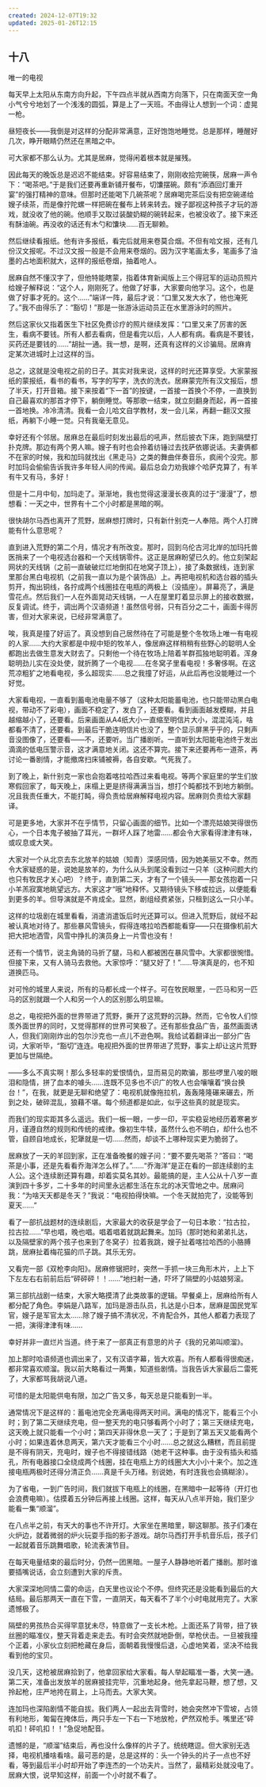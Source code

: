 ```yaml
---
created: 2024-12-07T19:32
updated: 2025-01-26T12:15
---
```

   

## 十八  
唯一的电视

每天早上太阳从东南方向升起，下午四点半就从西南方向落下，只在南面天空一角小气兮兮地划了一个浅浅的圆弧，算是上了一天班。不由得让人想到一个词：虚晃一枪。

昼短夜长——我倒是对这样的分配非常满意，正好饱饱地睡觉。总是那样，睡醒好几次，睁开眼睛仍然还在黑暗之中。

可大家都不那么认为。尤其是居麻，觉得闲着根本就是摧残。

因此每天的晚饭总是迟迟不能结束。好容易结束了，刚刚收拾完碗筷，居麻一声令下：“喝茶吧。”于是我们还要再重新铺开餐布，切馕摆碗。颇有“添酒回灯重开宴”的强打精神的意味。但那时还能喝下几碗茶呢？居麻喝完茶后没有把空碗递给嫂子续茶，而是像拧陀螺一样把碗在餐布上转来转去。嫂子鄙视这种孩子才玩的游戏，就没收了他的碗。他顺手又取过装酸奶糊的碗转起来，也被没收了。接下来还有酥油碗。再没收的话还有木勺和馕块……百无聊赖。

然后继续看报纸。他有许多报纸，看完后就用来卷莫合烟。不但有哈文报，还有几份汉文报呢。不过汉文报一般是不会用来卷烟的。因为汉字笔画太多，笔画多了油墨的占地面积就大，这样的报纸卷烟，抽着呛人。

居麻自然不懂汉字了，但他特能瞎蒙，指着体育新闻版上三个得冠军的运动员照片给嫂子解释说：“这个人，刚刚死了。他做了好事，大家要向他学习。这个，也是做了好事才死的。这个……”端详一阵，最后才说：“口里又发大水了，他也淹死了。”我不由得乐了：“豁切！”那是一张游泳运动员正在水里游泳时的照片。

然后这家伙又指着医生下社区免费诊疗的照片继续发挥：“口里又来了厉害的医生，看病不要钱。所有人都去看病，但是看完以后，人人都有病。看病是不要钱，买药还是要钱的……”胡扯一通。我一想，是啊，还真有这样的义诊骗局。居麻肯定某次进城时上过这样的当。

总之，这就是没电视之前的日子。其实对我来说，这样的时光还算享受。大家蒙报纸的蒙报纸，看书的看书，写字的写字，洗衣的洗衣。居麻蒙完所有汉文报后，想了半天，打开音箱。接下来按着“下一首”的按键，一首接一首换个不停，一直换到自己最喜欢的那首才停下，躺倒睡觉。等那歌一结束，就立刻翻身而起，再一首接一首地换。冷冷清清。我看一会儿哈文自学教材，发一会儿呆，再翻一翻汉文报纸，再躺下小睡一觉。只有我毫无意见。

幸好还有个邻居。居麻总在最后时刻发出最后的吼声，然后披衣下床，跑到隔壁打扑克牌。那边有两个男人嘛。嫂子有时也会拎着纺锤过去找萨依娜说话。夫妻俩都不在家的时候，我和加玛就找出《黑走马》之类的舞曲伴奏音乐，疯闹个没完。那时加玛会偷偷告诉我许多年轻人间的传闻。最后总会力劝我嫁个哈萨克算了，有羊有牛又有马，多好！

但是十二月中旬，加玛走了。渐渐地，我也觉得这漫漫长夜真的过于“漫漫”了，想想看：一天之中，世界有十二个小时都是黑暗的啊。

很快胡尔马西也离开了荒野，居麻想打牌时，只有新什别克一人奉陪。两个人打牌能有什么意思呢？

直到进入荒野的第二个月，情况才有所改变。那时，回到乌伦古河北岸的加玛托兽医捎来了一个电视选台器和一个天线锅零件。这正是居麻盼望已久的。他立刻架起网状的天线锅（之前一直破破烂烂地倒扣在地窝子顶上），接了条数据线，连到家里那台黑白电视机（之前我一直以为是个装饰品）上。再把电视机和选台器的插头剪开，掏出铜线，各拧成两个线圈挂在电瓶的两极上（没插座）。屏幕亮了，满是雪花点。然后我们一人在外面晃动天线锅，一人在屋里盯着显示屏上的接收数据，反复调试。终于，调出两个汉语频道！虽然信号弱，只有百分之二十，画面卡得厉害，但对大家来说，已经非常满意了。

唉，我真是撞了好运了。真没想到自己居然待在了可能是整个冬牧场上唯一有电视的人家……大约大家都是中规中矩的牧羊人，像居麻这样稍稍有些野心的聪明人全都跑出去做生意发大财去了。只剩他一个待在牧场上陪着羊群孤独地聪明着。浑身聪明劲儿实在没处使，就折腾了一个电视……在冬窝子里看电视！多奢侈啊。在这荒凉粗犷之地看电视，多么超现实……总之我撞了好运，从此后再也没能睡过一个好觉。

大家看电视，一直看到蓄电池电量不够了（这种太阳能蓄电池，也只能带动黑白电视，带动不了彩电），画面不稳定了，发白了，还要看。看到画面越发模糊，并且越缩越小了，还要看。后来画面从A4纸大小一直缩至明信片大小，混混沌沌，啥都看不清了，还要看。到最后干脆连明信片也没了，整个显示屏黑乎乎的，只剩声音没图像了，还要看——不，还要听。当广播剧听。一直听到太阳能电池终于发出滴滴的低电压警示音，这才满意地关闭。这还不算完。接下来还要再布一道茶，再讨论一番剧情，才能撤席扫床铺被褥，各自安歇。气死我了。

到了晚上，新什别克一家也会抱着喀拉哈西过来看电视。等两个家庭里的学生们放寒假回家了，每天晚上，床榻上更是挤得满满当当，想打个盹都找不到地方躺倒。况且我责任重大，不能打盹，得负责给居麻解释电视内容。居麻则负责给大家翻译。

可是更多地，大家并不在乎情节，只留心画面的细节。比如一个漂亮姑娘哭得很伤心，一个日本鬼子被抽了耳光，一群坏人踩了地雷……都会令大家看得津津有味，或叹息或大笑。

大家对一个从北京去东北放羊的姑娘（知青）深感同情，因为她美丽又不幸。然而令大家疑惑的是，说她是放羊的，为什么从头到尾没看到过一只羊（这种问题大约也只有牧民才关心吧）？终于，直到第二天，才有了一个镜头——那女孩抱着一只小羊羔寂寞地眺望远方。大家这才“哦”地释怀。又期待镜头下移或拉远，以便能看到更多的羊。但导演就是不肯成全。显然，剧组经费紧张，只租到这么一只小羊。

这样的垃圾剧在城里看看，消遣消遣饭后时光还算可以。但进入荒野后，就经不起被认真地对待了。那些暴风雪镜头，假得连喀拉哈西都能看穿——只在摄像机前大把大把地洒雪，风雪中挣扎的演员身上一片雪也没有！

还有一个情节，说主角骑的马折了腿，马和人都被困在暴风雪中。大家都很惋惜。但接下来，又有人骑马去救他。大家惊呼：“腿又好了！”……导演真是的，也不知道换匹马。

对可怜的城里人来说，所有的马都长成一个样子。可在牧民眼里，一匹马和另一匹马的区别就跟一个人和另一个人的区别那么明显嘛。

总之，电视把外面的世界带进了荒野，撕开了这荒野的沉静。然而，它令牧人们惊羡外面世界的同时，又觉得那样的世界可笑极了。还有那些食品广告，虽然画面诱人，但我们刚刚炸出的包尔沙克也一点儿不逊色啊。我给试着翻译出一部分广告词，大家听毕，“豁切”连连。电视把外面的世界带进了荒野，事实上却让这片荒野更加与世隔绝。

——多么不真实啊！那么多轻率的爱恨情仇，显而易见的欺骗，那些啰里八唆的眼泪和隐情，拼了血本的噱头……连既不见多也不识广的牧人也会嚷嚷着“换台换台！”，在我，就更是无聊和绝望了：电视机就像拖拉机，轰轰隆隆碾来碾去，所到之处，破碎混乱，狼藉不堪。每个频道都是如此，似乎这些真的就是现实。

而我们的现实距其多么遥远。我们一板一眼，一步一印，平实稳妥地经历着寒暑岁月，谨遵自然的规则和传统的戒律。像初生牛犊，虽然什么也不明白，却什么也不管，自顾自地成长，犯犟就是一切……然而，却谈不上哪种现实更为脆弱了。

居麻放了一天的羊回到家，正在准备晚餐的嫂子问：“要不要先喝茶？”答曰：“喝茶是小事，还是先看看乔海洋怎么样了。”……“乔海洋”是正在看的一部连续剧的主人公。这个连续剧还算有趣，却着实莫名其妙。最能搞的是，主人公从十八岁一直演到四十多岁，二十多年的时间里永远都生活在东北的冰天雪地之中。居麻问我：“为啥天天都是冬天？”我说：“电视拍得快嘛。一个冬天就拍完了，没能等到夏天……”

看了一部抗战题材的连续剧后，大家最大的收获是学会了一句日本歌：“拉古拉，拉古拉……”早也唱，晚也唱。唱着唱着就跳起舞来。加玛（那时她和弟弟扎达，以及隔壁家的两个孩子也来到了冬窝子）拉着我跳，嫂子扯着喀拉哈西的小胳膊跳，居麻扯着梅花猫的爪子跳。其乐无穷。

又看完一部《双枪李向阳》。居麻修锯把时，突然一手抓一块三角形木片，上上下下左左右右前前后后“砰砰砰！！……”地扫射一通，吓坏了隔壁的小姑娘努滚。

第三部抗战剧一结束，大家大略摸清了此类故事的逻辑。早餐桌上，居麻给所有人都分配了角色。李娟是八路军，加玛是游击队员，扎达是小日本，居麻是国民党军官，嫂子是军官太太……除了嫂子搞不清状况，不肯配合外，其他人都着力表现了一把，演得津津有味……

幸好并非一直烂片当道。终于来了一部真正有意思的片子《我的兄弟叫顺溜》。

加上那时哈语频道也调出来了，又有汉语字幕，皆大欢喜。所有人都看得很痴迷，都非常喜欢顺溜。我以前大略看过一两集，知道些剧情。当我告诉大家最后二雷死了，大家都骂我胡说八道。

可惜的是太阳能供电有限，加之广告又多，每天总是只能看到一半。

通常情况下是这样的：蓄电池完全充满电得两天时间。满电的情况下，能看三个小时；到了第二天继续充电，但一整天充的电只够看两个小时了；第三天继续充电，这天晚上就只能看一个小时；第四天非得休息一天了；于是到了第五天又能看两个小时；如果连着休息两天，第六天才能看三个小时……总之就这么糟糕，而且前提是不得有阴天，充电时，嫂子也不得接错线路（她老干这种事。由于没有插头和插孔，所有电器接口全绕成两个线圈，挂在电瓶上方的线圈大大小小十来个。加之连接电瓶两极时还得分清正负……真是千头万绪。别说她，有时连我也会搞糊涂）。

为了省电，一到广告时间，我们就拔下电瓶上的线圈，在黑暗中一起等待（开灯也会浪费电嘛）。估摸着五分钟后再接上线圈。这样，每天从八点半开始，我们至少能看一集“顺溜”。

在八点半之前，有天大的事也不许开灯。大家坐在黑暗里，聊这聊那。孩子们凑在火炉边，就着微弱的炉火玩耍手指的影子游戏。胡尔马西打开手机音乐后，孩子们一起就着音乐跳舞唱歌，轮流表演节目。

在每天电量结束的最后时分，仍然一团黑暗。一屋子人静静地听着广播剧。那时谁要插嘴说话，会立刻遭到大家的斥责。

大家深深地同情二雷的命运，白天里也议论个不停。但终究还是没能看到最后的大结局。最后那两天一直在下雪，一直阴天，每天看不了半个小时电就用完了。大家遗憾极了。

隔壁的男孩热合买得罕意犹未尽，特意做了一支长木枪。上面还系了背带，扭了铁丝圈的瞄准仪，整天背着走来走去。有时会突然就地卧倒，举枪伏击。一旦被我撞个正着，小家伙立刻把枪藏在身后，面朝着我慢慢后退，心虚地笑着，坚决不给我看到他的宝贝。

没几天，这枪被居麻拾到了，他拿回家给大家看。每人举起瞄准一番，大笑一通。第二天，准备出发放羊的居麻披挂完毕，沉重地起身。他先拿起马鞭，想了想，又拎起枪，庄严地挎在肩上，上马而去。大家大笑。

连加玛也深陷剧情不能自拔。我们两人一起出去背雪时，她会突然冲下雪坡，占领有利地形，匍匐在掩体后，两只手左一下右一下地放枪，俨然双枪手。嘴里还“砰叽扣！砰叽扣！！”急促地配音。

遗憾的是，“顺溜”结束后，再也没什么像样的片子了。统统瞎逗。但大家别无选择，电视机播啥看啥。最可恶的是，总是这样的：头一个钟头的片子一点也不好看，等到最后半小时却开始了李连杰的一个功夫片。当然了，最精彩处就没电了。居麻大恨，说早知这样，前面一个小时就不看了。